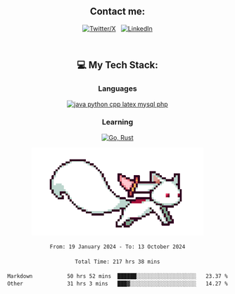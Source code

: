 

<div align="center">

## Contact me:

[![Twitter/X](https://skillicons.dev/icons?i=twitter)](https://twitter.com/erikskopp) &nbsp;
[![LinkedIn](https://skillicons.dev/icons?i=linkedin)](www.linkedin.com/in/erik-skopp) 

<div align="center">
<br>

## 💻 My Tech Stack:

### Languages

[![java python cpp latex mysql php](https://skillicons.dev/icons?i=java,python,cpp,latex,mysql,php)](https://skillicons.dev)

### Learning

[![Go, Rust](https://skillicons.dev/icons?i=go,rust)](https://skillicons.dev)

<center>

<img src="kyubey.gif" alt="Alt-Text" title="" >

</center>


<!--START_SECTION:waka-->

```txt
From: 19 January 2024 - To: 13 October 2024

Total Time: 217 hrs 38 mins

Markdown           50 hrs 52 mins  ██████░░░░░░░░░░░░░░░░░░░   23.37 %
Other              31 hrs 3 mins   ███▓░░░░░░░░░░░░░░░░░░░░░   14.27 %
```

<!--END_SECTION:waka-->

